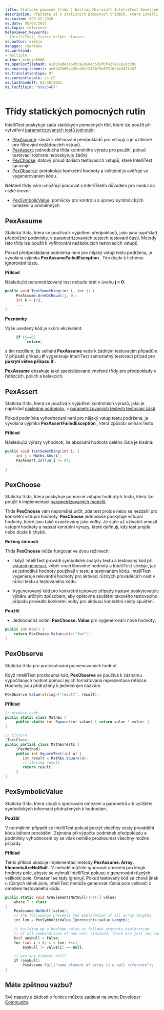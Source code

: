 ```yaml
---
title: Statické pomocné třídy | Nástroj Microsoft IntelliTest Developer test Tool
description: Přečtěte si o statických pomocných třídách, které IntelliTest poskytuje pro vytváření parametrizovaných testů jednotek.
ms.custom: SEO-VS-2020
ms.date: 05/02/2017
ms.topic: reference
helpviewer_keywords:
- IntelliTest, Static helper classes
ms.author: mikejo
manager: jmartens
ms.workload:
- multiple
author: mikejo5000
ms.openlocfilehash: 41d059d4346cb3a19564c539f6f427961810cd05
ms.sourcegitcommit: ae6d47b09a439cd0e13180f5e89510e3e347fd47
ms.translationtype: MT
ms.contentlocale: cs-CZ
ms.lasthandoff: 02/08/2021
ms.locfileid: "99916467"
---
```

# <a name="static-helper-classes"></a>Třídy statických pomocných rutin

IntelliTest poskytuje sadu statických pomocných tříd, které lze použít při vytváření [parametrizovaných testů jednotek](test-generation.md#parameterized-unit-testing):

* [PexAssume](#pexassume): slouží k definování předpokladů pro vstupy a je užitečné pro filtrování nežádoucích vstupů.
* [PexAssert](#pexassert): jednoduchá třída kontrolního výrazu pro použití, pokud testovací rozhraní neposkytuje žádný
* [PexChoose](#pexchoose): datový proud dalších testovacích vstupů, které IntelliTest spravuje
* [PexObserve](#pexobserve): protokoluje konkrétní hodnoty a volitelně je ověřuje ve vygenerovaném kódu.

Některé třídy vám umožňují pracovat s IntelliTestm důvodem pro modul na nízké úrovni:

* [PexSymbolicValue](#pexsymbolicvalue): pomůcky pro kontrolu a úpravy symbolických omezení u proměnných

<a name="pexassume"></a>
## <a name="pexassume"></a>PexAssume

Statická třída, která se používá k vyjádření předpokladů, jako jsou například [předběžné podmínky](test-generation.md#precondition), v [parametrizovaných testech testování částí](test-generation.md#parameterized-unit-testing). Metody této třídy lze použít k vyfiltrování nežádoucích testovacích vstupů.

Pokud předpokládaná podmínka není pro nějaký vstup testu podržena, je vyvolána výjimka **PexAssumeFailedException** . Tím dojde k tichému ignorování testu.

**Příklad**

Následující parametrizovaný test nebude brát v úvahu **j = 0**:

```csharp
public void TestSomething(int i, int j) {
     PexAssume.AreNotEqual(j, 0);
     int k = i/j;
     ...
}
```

**Poznámky**

Výše uvedený kód je skoro ekvivalent:

```csharp
     if (j==0)
          return;
```

s tím rozdílem, že selhání **PexAssume** vede k žádným testovacím případům. V případě příkazu **if** vygeneruje IntelliTest samostatný testovací případ pro **pokrytí větve příkazu** **if** .

**PexAssume** obsahuje také specializované vnořené třídy pro předpoklady v řetězcích, polích a kolekcích.

<a name="pexassert"></a>
## <a name="pexassert"></a>PexAssert

Statická třída, která se používá k vyjádření kontrolních výrazů, jako je například [následné podmínky](test-generation.md#postcondition), v [parametrizovaných testech testování částí](test-generation.md#parameterized-unit-testing).

Pokud podmínka vyhodnocení není pro nějaký vstup testu podržena, je vyvolána výjimka **PexAssertFailedException** , která způsobí selhání testu.

**Příklad**

Následující výrazy vyhodnotí, že absolutní hodnota celého čísla je kladná:

```csharp
public void TestSomething(int i) {
     int j = Maths.Abs(i);
     PexAssert.IsTrue(j >= 0);
     ...
}
```

<a name="pexchoose"></a>
## <a name="pexchoose"></a>PexChoose

Statická třída, která poskytuje pomocné vstupní hodnoty k testu, který lze použít k implementaci [parametrizovaných modelů](input-generation.md#parameterized-mocks).

Třída **PexChoose** vám nepomáhá určit, zda test projde nebo se nezdařil pro konkrétní vstupní hodnoty. **PexChoose** jednoduše poskytuje vstupní hodnoty, které jsou také označovány jako *volby*. Je stále až uživateli omezit vstupní hodnoty a napsat kontrolní výrazy, které definují, kdy test projde nebo dojde k chybě.

**Režimy činností**

Třída **PexChoose** může fungovat ve dvou režimech:

* I když IntelliTest provádí symbolické analýzy testu a testovaný kód při [vstupní generaci](input-generation.md), výběr vrací libovolné hodnoty a IntelliTest sleduje, jak se jednotlivé hodnoty používají v testu a testovaném kódu. IntelliTest vygeneruje relevantní hodnoty pro aktivaci různých prováděcích cest v rámci testu a testovaného kódu.

* Vygenerovaný kód pro konkrétní testovací případy nastaví poskytovatele výběru určitým způsobem, aby opětovné spuštění takového testovacího případu provedlo konkrétní volby pro aktivaci konkrétní cesty spuštění.

**Použití**

* Jednoduchá volání **PexChoose. Value** pro vygenerování nové hodnoty:

```csharp
public int Foo() {
    return PexChoose.Value<int>("foo");
}
```

<a name="pexobserve"></a>
## <a name="pexobserve"></a>PexObserve

Statická třída pro protokolování pojmenovaných hodnot.

Když IntelliTest prozkoumá kód, **PexObserve** se používá k záznamu vypočítaných hodnot pomocí jejich formátovaná reprezentace řetězce. Hodnoty jsou přidruženy k jedinečným názvům.

```csharp
PexObserve.Value<string>("result", result);
```

**Příklad**

```csharp
// product code
public static class MathEx {
     public static int Square(int value) { return value * value; }
}

// fixture
[TestClass]
public partial class MathExTests {
     [PexMethod]
     public int SquareTest(int a) {
        int result = MathEx.Square(a);
        // storing result
        return result;
     }
}
```

<a name="pexsymbolicvalue"></a>
## <a name="pexsymbolicvalue"></a>PexSymbolicValue

Statická třída, která slouží k ignorování omezení u parametrů a k vytištění symbolických informací přidružených k hodnotám.

**Použití**

V normálním případě se IntelliTest pokusí pokrýt všechny cesty provádění kódu během provádění. Zejména při výpočtu podmínek předpokladu a podmínky vyhodnocení by se však nemělo prozkoumat všechny možné případy.

**Příklad**

Tento příklad ukazuje implementaci metody **PexAssume. Array. ElementsAreNotNull** .
V metodě můžete ignorovat omezení pro lengh hodnoty pole, abyste se vyhnuli IntelliTest pokusu o generování různých velikostí pole. Omezení se tady ignorují. Pokud testovaný kód se chová jinak u různých délek pole, IntelliTest nemůže generovat různá pole velikosti z omezení testovaného kódu.

```csharp
public static void AreElementsNotNull<T>(T[] value)
    where T : class
{
    PexAssume.NotNull(value);
    // the followings prevents the exploration of all array lengths
    int len = PexSymbolicValue.Ignore<int>(value.Length);

    // building up a boolean value as follows prevents exploration
    // of all combinations of non-null (instead, there are just two cases)
    bool anyNull = false;
    for (int i = 0; i < len; ++i)
        anyNull |= value[i] == null;

    // was any element null?
    if (anyNull)
        PexAssume.Fail("some element of array is a null reference");
}
```

## <a name="got-feedback"></a>Máte zpětnou vazbu?

Své nápady a žádosti o funkce můžete zadávat na webu [Developer Community](https://aka.ms/feedback/suggest?space=8).

